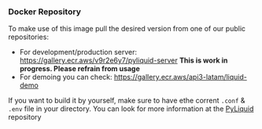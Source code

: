 ### Docker Repository

To make use of this image pull the desired version from one of our public repositories: 
- For development/production server: https://gallery.ecr.aws/v9r2e6y7/pyliquid-server **This is work in progress. Please refrain from usage**
- For demoing you can check: https://gallery.ecr.aws/api3-latam/liquid-demo 

If you want to build it by yourself, make sure to have ethe corrent `.conf` & `.env` file in your directory. You can look for more information at the [PyLiquid](https://github.com/api3latam/PyLiquid2EVM) repository
